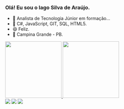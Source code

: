 ### Olá! Eu sou o Iago Silva de Araújo.

- 🔭 Analista de Tecnologia Júnior em formação...
- 🌱 C#, JavaScript, GIT, SQL, HTML5.
- 😄 Feliz.
- 🌵 Campina Grande - PB.

<div>
  <a href="https://github.com/iagozx">
  <img height="180em" src="https://github-readme-stats.vercel.app/api?username=iagozx&show_icons=true&theme=dark&include_all_commits=true&count_private=true"/>
  <img height="180em" src="https://github-readme-stats.vercel.app/api/top-langs/?username=iagozx&layout=compact&langs_count=7&theme=dark"/>
</div>
  
 
<div> 
  <a href="https://instagram.com/iagozx" target="_blank"><img src="https://img.shields.io/badge/-Instagram-%23E4405F?style=for-the-badge&logo=instagram&logoColor=white" target="_blank"></a>
  <a href = "mailto:iagoaraujo498@gmail.com"><img src="https://img.shields.io/badge/-Gmail-%23333?style=for-the-badge&logo=gmail&logoColor=white" target="_blank"></a>
  <a href="https://www.linkedin.com/in/iago-silva-de-ara-632099206" target="_blank"><img src="https://img.shields.io/badge/-LinkedIn-%230077B5?style=for-the-badge&logo=linkedin&logoColor=white" target="_blank"></a> 
 

 
</div>
